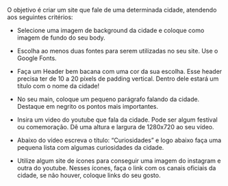 O objetivo é criar um site que fale de uma determinada cidade, atendendo aos seguintes critérios:

- Selecione uma imagem de background da cidade e coloque como imagem de fundo do seu body.

- Escolha ao menos duas fontes para serem utilizadas no seu site. Use o Google Fonts.

- Faça um Header bem bacana com uma cor da sua escolha. Esse header precisa ter de 10 a 20 píxels de padding vertical. Dentro dele estará um título com o nome da cidade!

- No seu main, coloque um pequeno parágrafo falando da cidade. Destaque em negrito os pontos mais importantes.

- Insira um video do youtube que fala da cidade. Pode ser algum festival ou comemoração. Dê uma altura e largura de 1280x720 ao seu vídeo.

- Abaixo do vídeo escreva o título: “Curiosidades” e logo abaixo faça uma pequena lista com algumas curiosidades da cidade.

- Utilize algum site de ícones para conseguir uma imagem do instagram e outra do youtube. Nesses ícones, faça o link com os canais oficiais da cidade, se não houver, coloque links do seu gosto.
